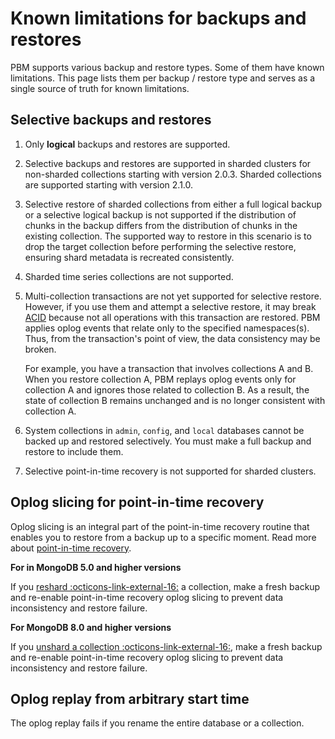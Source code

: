 # Known limitations for backups and restores

PBM supports various backup and restore types. Some of them have known limitations. This page lists them per backup / restore type and serves as a single source of truth for known limitations.

## Selective backups and restores

1. Only **logical** backups and restores are supported.
2. Selective backups and restores are supported in sharded clusters for non-sharded collections starting with version 2.0.3. Sharded collections are supported starting with version 2.1.0.
3. Selective restore of sharded collections from either a full logical backup or a selective logical backup is not supported if the distribution of chunks in the backup differs from the distribution of chunks in the existing collection. The supported way to restore in this scenario is to drop the target collection before performing the selective restore, ensuring shard metadata is recreated consistently.
4. Sharded time series collections are not supported.
5. Multi-collection transactions are not yet supported for selective restore. However, if you use them and attempt a selective restore, it may break [ACID](../reference/glossary.md#acid) because not all operations with this transaction are restored. PBM applies oplog events that relate only to the specified namespaces(s). Thus, from the transaction's point of view, the data consistency may be broken.

    For example, you have a transaction that involves collections A and B. When you restore collection A, PBM replays oplog events only for collection A and ignores those related to collection B. As a result, the state of collection B remains unchanged and is no longer consistent with collection A. 
    
6. System collections in ``admin``, ``config``, and ``local`` databases cannot be backed up and restored selectively. You must make a full backup and restore to include them.
7. Selective point-in-time recovery is not supported for sharded clusters.

## Oplog slicing for point-in-time recovery

Oplog slicing is an integral part of the point-in-time recovery routine that enables you to restore from a backup up to a specific moment. Read more about [point-in-time recovery](point-in-time-recovery.md).

**For in MongoDB 5.0 and higher versions**

If you [reshard :octicons-link-external-16:](https://www.mongodb.com/docs/manual/core/sharding-reshard-a-collection/) a collection, make a fresh backup and re-enable point-in-time recovery oplog slicing to prevent data inconsistency and restore failure.

**For MongoDB 8.0 and higher versions**

If you [unshard a collection :octicons-link-external-16:](https://www.mongodb.com/docs/v8.0/reference/command/unshardCollection/), make a fresh backup and re-enable point-in-time recovery oplog slicing to prevent data inconsistency and restore failure.

## Oplog replay from arbitrary start time

The oplog replay fails if you rename the entire database or a collection.
